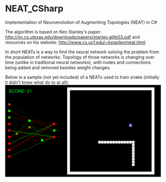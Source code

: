 # NEAT_CSharp
Implementation of Neuroevolution of Augmenting Topologies (NEAT) in C#


The algorithm is based on Ken Stanley's paper: http://nn.cs.utexas.edu/downloads/papers/stanley.alife03.pdf
and resources on his website: http://www.cs.ucf.edu/~kstanley/neat.html


In short NEATs is a way to find the neural network solving the problem from the population of networks. Topology of those networks is
changing over time (unlike in traditional neural networks), with nodes and connections being added and removed besides weight changes.

Below is a sample (not yet included) of a NEATs used to train snake (initially it didn't knew what do to at all):
![Snake Demo](Demo/snake_demo.gif)
